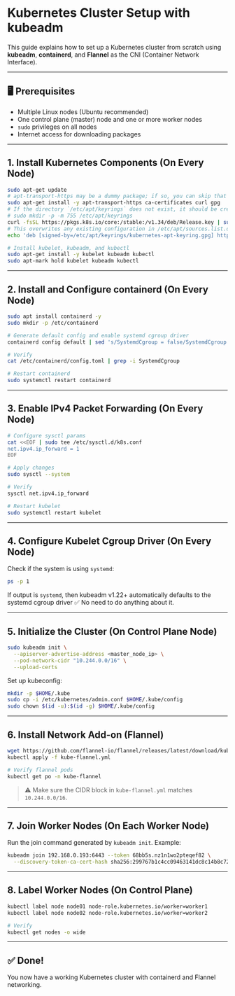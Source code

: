 # Kubernetes Cluster Setup with kubeadm

This guide explains how to set up a Kubernetes cluster from scratch using **kubeadm**, **containerd**, and **Flannel** as the CNI (Container Network Interface).

---

## 🖥️ Prerequisites

* Multiple Linux nodes (Ubuntu recommended)
* One control plane (master) node and one or more worker nodes
* `sudo` privileges on all nodes
* Internet access for downloading packages

---

## 1. Install Kubernetes Components (On Every Node)

```bash
sudo apt-get update
# apt-transport-https may be a dummy package; if so, you can skip that package
sudo apt-get install -y apt-transport-https ca-certificates curl gpg
# If the directory `/etc/apt/keyrings` does not exist, it should be created before the curl command, read the note below.
# sudo mkdir -p -m 755 /etc/apt/keyrings
curl -fsSL https://pkgs.k8s.io/core:/stable:/v1.34/deb/Release.key | sudo gpg --dearmor -o /etc/apt/keyrings/kubernetes-apt-keyring.gpg
# This overwrites any existing configuration in /etc/apt/sources.list.d/kubernetes.list
echo 'deb [signed-by=/etc/apt/keyrings/kubernetes-apt-keyring.gpg] https://pkgs.k8s.io/core:/stable:/v1.34/deb/ /' | sudo tee /etc/apt/sources.list.d/kubernetes.list

# Install kubelet, kubeadm, and kubectl
sudo apt-get install -y kubelet kubeadm kubectl
sudo apt-mark hold kubelet kubeadm kubectl
```

---

## 2. Install and Configure containerd (On Every Node)

```bash
sudo apt install containerd -y
sudo mkdir -p /etc/containerd

# Generate default config and enable systemd cgroup driver
containerd config default | sed 's/SystemdCgroup = false/SystemdCgroup = true/' | sudo tee /etc/containerd/config.toml

# Verify
cat /etc/containerd/config.toml | grep -i SystemdCgroup

# Restart containerd
sudo systemctl restart containerd
```

---

## 3. Enable IPv4 Packet Forwarding (On Every Node)

```bash
# Configure sysctl params
cat <<EOF | sudo tee /etc/sysctl.d/k8s.conf
net.ipv4.ip_forward = 1
EOF

# Apply changes
sudo sysctl --system

# Verify
sysctl net.ipv4.ip_forward

# Restart kubelet
sudo systemctl restart kubelet
```

---

## 4. Configure Kubelet Cgroup Driver (On Every Node)

Check if the system is using `systemd`:

```bash
ps -p 1
```

If output is `systemd`, then kubeadm v1.22+ automatically defaults to the systemd cgroup driver ✅ No need to do anything about it.

---

## 5. Initialize the Cluster (On Control Plane Node)

```bash
sudo kubeadm init \
  --apiserver-advertise-address <master_node_ip> \
  --pod-network-cidr "10.244.0.0/16" \
  --upload-certs
```

Set up kubeconfig:

```bash
mkdir -p $HOME/.kube
sudo cp -i /etc/kubernetes/admin.conf $HOME/.kube/config
sudo chown $(id -u):$(id -g) $HOME/.kube/config
```

---

## 6. Install Network Add-on (Flannel)

```bash
wget https://github.com/flannel-io/flannel/releases/latest/download/kube-flannel.yml
kubectl apply -f kube-flannel.yml

# Verify flannel pods
kubectl get po -n kube-flannel
```

> ⚠️ Make sure the CIDR block in `kube-flannel.yml` matches `10.244.0.0/16`.

---

## 7. Join Worker Nodes (On Each Worker Node)

Run the join command generated by `kubeadm init`. Example:

```bash
kubeadm join 192.168.0.193:6443 --token 68bb5s.nz1n1wo2pteqef82 \
  --discovery-token-ca-cert-hash sha256:299767b1c4cc09463141dc8c14b8c7263012ec21bdbbc2b0524fd013ddc66e07
```

---

## 8. Label Worker Nodes (On Control Plane)

```bash
kubectl label node node01 node-role.kubernetes.io/worker=worker1
kubectl label node node02 node-role.kubernetes.io/worker=worker2

# Verify
kubectl get nodes -o wide
```

---

## ✅ Done!

You now have a working Kubernetes cluster with containerd and Flannel networking.
